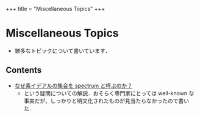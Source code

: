 +++
title = "Miscellaneous Topics"
+++
# Miscellaneous Topics

- 雑多なトピックについて書いています．

## Contents

- [なぜ素イデアルの集合を spectrum と呼ぶのか？](/Miscellaneous/spectrum)
    - という疑問についての解説．おそらく専門家にとっては well-known な事実だが，しっかりと明文化されたものが見当たらなかったので書いた．


